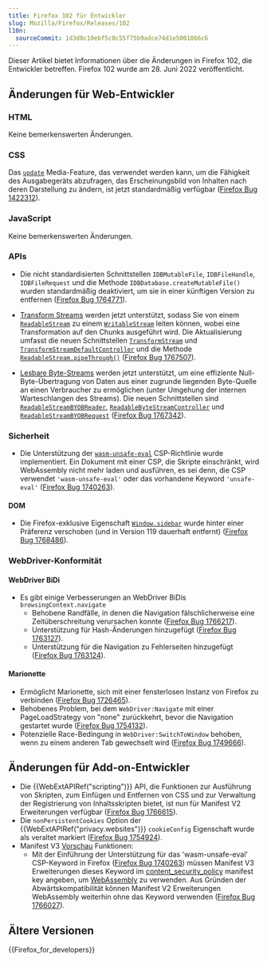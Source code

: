 ```yaml
---
title: Firefox 102 für Entwickler
slug: Mozilla/Firefox/Releases/102
l10n:
  sourceCommit: 1d3d0c10ebf5c8c55f75b9adce74d1e5001866c6
---
```


Dieser Artikel bietet Informationen über die Änderungen in Firefox 102, die Entwickler betreffen. Firefox 102 wurde am 28. Juni 2022 veröffentlicht.

## Änderungen für Web-Entwickler

### HTML

Keine bemerkenswerten Änderungen.

### CSS

Das [`update`](/de/docs/Web/CSS/@media/update) Media-Feature, das verwendet werden kann, um die Fähigkeit des Ausgabegeräts abzufragen, das Erscheinungsbild von Inhalten nach deren Darstellung zu ändern, ist jetzt standardmäßig verfügbar ([Firefox Bug 1422312](https://bugzil.la/1422312)).

### JavaScript

Keine bemerkenswerten Änderungen.

### APIs

- Die nicht standardisierten Schnittstellen `IDBMutableFile`, `IDBFileHandle`, `IDBFileRequest` und die Methode `IDBDatabase.createMutableFile()` wurden standardmäßig deaktiviert, um sie in einer künftigen Version zu entfernen ([Firefox Bug 1764771](https://bugzil.la/1764771)).

- [Transform Streams](/de/docs/Web/API/TransformStream) werden jetzt unterstützt, sodass Sie von einem [`ReadableStream`](/de/docs/Web/API/ReadableStream) zu einem [`WritableStream`](/de/docs/Web/API/WritableStream) leiten können, wobei eine Transformation auf den Chunks ausgeführt wird.
  Die Aktualisierung umfasst die neuen Schnittstellen [`TransformStream`](/de/docs/Web/API/TransformStream) und [`TransformStreamDefaultController`](/de/docs/Web/API/TransformStreamDefaultController) und die Methode [`ReadableStream.pipeThrough()`](/de/docs/Web/API/ReadableStream/pipeThrough) ([Firefox Bug 1767507](https://bugzil.la/1767507)).

- [Lesbare Byte-Streams](/de/docs/Web/API/Streams_API/Using_readable_byte_streams) werden jetzt unterstützt, um eine effiziente Null-Byte-Übertragung von Daten aus einer zugrunde liegenden Byte-Quelle an einen Verbraucher zu ermöglichen (unter Umgehung der internen Warteschlangen des Streams).
  Die neuen Schnittstellen sind [`ReadableStreamBYOBReader`](/de/docs/Web/API/ReadableStreamBYOBReader), [`ReadableByteStreamController`](/de/docs/Web/API/ReadableByteStreamController) und [`ReadableStreamBYOBRequest`](/de/docs/Web/API/ReadableStreamBYOBRequest) ([Firefox Bug 1767342](https://bugzil.la/1767342)).

### Sicherheit

- Die Unterstützung der [`wasm-unsafe-eval`](/de/docs/Web/HTTP/Reference/Headers/Content-Security-Policy/script-src#unsafe_webassembly_execution) CSP-Richtlinie wurde implementiert.
  Ein Dokument mit einer CSP, die Skripte einschränkt, wird WebAssembly nicht mehr laden und ausführen, es sei denn, die CSP verwendet `'wasm-unsafe-eval'` oder das vorhandene Keyword `'unsafe-eval'` ([Firefox Bug 1740263](https://bugzil.la/1740263)).

#### DOM

- Die Firefox-exklusive Eigenschaft [`Window.sidebar`](/de/docs/Web/API/Window/external) wurde hinter einer Präferenz verschoben (und in Version 119 dauerhaft entfernt) ([Firefox Bug 1768486](https://bugzil.la/1768486)).

### WebDriver-Konformität

#### WebDriver BiDi

- Es gibt einige Verbesserungen an WebDriver BiDis `browsingContext.navigate`
  - Behobene Randfälle, in denen die Navigation fälschlicherweise eine Zeitüberschreitung verursachen konnte ([Firefox Bug 1766217](https://bugzil.la/1766217)).
  - Unterstützung für Hash-Änderungen hinzugefügt ([Firefox Bug 1763127](https://bugzil.la/1763127)).
  - Unterstützung für die Navigation zu Fehlerseiten hinzugefügt ([Firefox Bug 1763124](https://bugzil.la/1763124)).

#### Marionette

- Ermöglicht Marionette, sich mit einer fensterlosen Instanz von Firefox zu verbinden ([Firefox Bug 1726465](https://bugzil.la/1726465)).
- Behobenes Problem, bei dem `WebDriver:Navigate` mit einer PageLoadStrategy von "none" zurückkehrt, bevor die Navigation gestartet wurde ([Firefox Bug 1754132](https://bugzil.la/1754132)).
- Potenzielle Race-Bedingung in `WebDriver:SwitchToWindow` behoben, wenn zu einem anderen Tab gewechselt wird ([Firefox Bug 1749666](https://bugzil.la/1749666)).

## Änderungen für Add-on-Entwickler

- Die {{WebExtAPIRef("scripting")}} API, die Funktionen zur Ausführung von Skripten, zum Einfügen und Entfernen von CSS und zur Verwaltung der Registrierung von Inhaltsskripten bietet, ist nun für Manifest V2 Erweiterungen verfügbar ([Firefox Bug 1766615](https://bugzil.la/1766615)).
- Die `nonPersistentCookies` Option der {{WebExtAPIRef("privacy.websites")}} `cookieConfig` Eigenschaft wurde als veraltet markiert ([Firefox Bug 1754924](https://bugzil.la/1754924)).
- Manifest V3 [Vorschau](https://blog.mozilla.org/addons/2022/06/08/manifest-v3-firefox-developer-preview-how-to-get-involved/) Funktionen:
  - Mit der Einführung der Unterstützung für das 'wasm-unsafe-eval' CSP-Keyword in Firefox ([Firefox Bug 1740263](https://bugzil.la/1740263)) müssen Manifest V3 Erweiterungen dieses Keyword im [content_security_policy](/de/docs/Mozilla/Add-ons/WebExtensions/manifest.json/content_security_policy) manifest key angeben, um [WebAssembly](/de/docs/WebAssembly) zu verwenden. Aus Gründen der Abwärtskompatibilität können Manifest V2 Erweiterungen WebAssembly weiterhin ohne das Keyword verwenden ([Firefox Bug 1766027](https://bugzil.la/1766027)).

## Ältere Versionen

{{Firefox_for_developers}}
